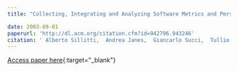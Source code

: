 ```yaml
---
title: "Collecting, Integrating and Analyzing Software Metrics and Personal Software Process Data"

date: 2003-09-01
paperurl: 'http://dl.acm.org/citation.cfm?id=942796.943246'
citation: ' Alberto Sillitti,  Andrea Janes,  Giancarlo Succi,  Tullio Vernazza, &quot;Collecting, Integrating and Analyzing Software Metrics and Personal Software Process Data.&quot;, 2003.'
---
```

[Access paper here](http://dl.acm.org/citation.cfm?id=942796.943246){:target="_blank"}

